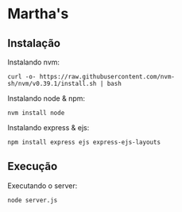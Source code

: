 # Martha's

## Instalação

Instalando nvm:
```
curl -o- https://raw.githubusercontent.com/nvm-sh/nvm/v0.39.1/install.sh | bash
```

Instalando node & npm:
```
nvm install node
```

Instalando express & ejs:
```
npm install express ejs express-ejs-layouts
```

## Execução

Executando o server:
```
node server.js
```
